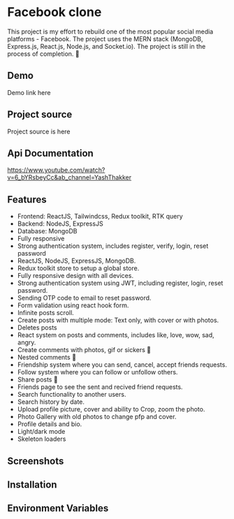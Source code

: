 # Facebook clone

This project is my effort to rebuild one of the most popular social media platforms - Facebook. The project uses the MERN stack (MongoDB, Express.js, React.js, Node.js, and Socket.io). The project is still in the process of completion. 🚀

## Demo

Demo link here

## Project source

Project source is here

## Api Documentation

https://www.youtube.com/watch?v=6_bYRsbeyCc&ab_channel=YashThakker

## Features

- Frontend: ReactJS, Tailwindcss, Redux toolkit, RTK query
- Backend: NodeJS, ExpressJS
- Database: MongoDB
- Fully responsive
- Strong authentication system, includes register, verify, login, reset password
- ReactJS, NodeJS, ExpressJS, MongoDB.
- Redux toolkit store to setup a global store.
- Fully responsive design with all devices.
- Strong authentication system using JWT, including register, login, reset password.
- Sending OTP code to email to reset password.
- Form validation using react hook form.
- Infinite posts scroll.
- Create posts with multiple mode: Text only, with cover or with photos.
- Deletes posts
- React system on posts and comments, includes like, love, wow, sad, angry.
- Create comments with photos, gif or sickers 🥪
- Nested comments 🥪
- Friendship system where you can send, cancel, accept friends requests.
- Follow system where you can follow or unfollow others.
- Share posts 🥪
- Friends page to see the sent and recived friend requests.
- Search functionality to another users.
- Search history by date.
- Upload profile picture, cover and ability to Crop, zoom the photo.
- Photo Gallery with old photos to change pfp and cover.
- Profile details and bio.
- Light/dark mode
- Skeleton loaders

## Screenshots

## Installation

## Environment Variables
